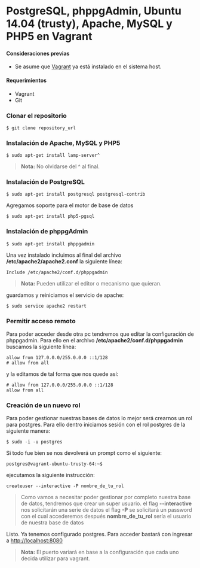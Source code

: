 # PostgreSQL, phppgAdmin, Ubuntu 14.04 (trusty), Apache, MySQL y PHP5 en Vagrant

#### Consideraciones previas
- Se asume que [Vagrant](https://www.vagrantup.com/) ya está instalado en el sistema host. 

#### Requerimientos
- Vagrant
- Git

### Clonar el repositorio
```
$ git clone repository_url
```
### Instalación de Apache, MySQL y PHP5
```
$ sudo apt-get install lamp-server^
```
> **Nota:** No olvidarse del ^ al final.

### Instalación de PostgreSQL
```
$ sudo apt-get install postgresql postgresql-contrib
```
Agregamos soporte para el motor de base de datos
```
$ sudo apt-get install php5-pgsql
```
### Instalación de phppgAdmin
```
$ sudo apt-get install phppgadmin
```
Una vez instalado incluimos al final del archivo **/etc/apache2/apache2.conf** la siguiente línea:
```
Include /etc/apache2/conf.d/phppgadmin
```
> **Nota:** Pueden utilizar el editor o mecanismo que quieran.

guardamos y reiniciamos el servicio de apache:
```
$ sudo service apache2 restart
```
### Permitir acceso remoto
Para poder acceder desde otra pc tendremos que editar la configuración de phppgadmin. Para ello en el archivo **/etc/apache2/conf.d/phppgadmin** buscamos la siguiente línea:
```
allow from 127.0.0.0/255.0.0.0 ::1/128
# allow from all
```
y la editamos de tal forma que nos quede así:
```
# allow from 127.0.0.0/255.0.0.0 ::1/128
allow from all
```
### Creación de un nuevo rol
Para poder gestionar nuestras bases de datos lo mejor será crearnos un rol para postgres. Para ello dentro iniciamos sesión con el rol postgres de la siguiente manera:
```
$ sudo -i -u postgres
```
Si todo fue bien se nos devolverá un prompt como el siguiente:
```
postgres@vagrant-ubuntu-trusty-64:~$
```
ejecutamos la siguiente instrucción:
```
createuser --interactive -P nombre_de_tu_rol
```
> Como vamos a necesitar poder gestionar por completo nuestra base de datos, tendremos que crear un super usuario.
el flag **--interactive** nos solicitarán una serie de datos
el flag **-P** se  solicitará un password con el cual accederemos después
**nombre_de_tu_rol** sería el usuario de nuestra base de datos

Listo. Ya tenemos configurado postgres.
Para acceder bastará con ingresar a [http://localhost:8080](http://localhost:8080)
> **Nota:** El puerto variará en base a la configuración que cada uno decida utilizar para vagrant.